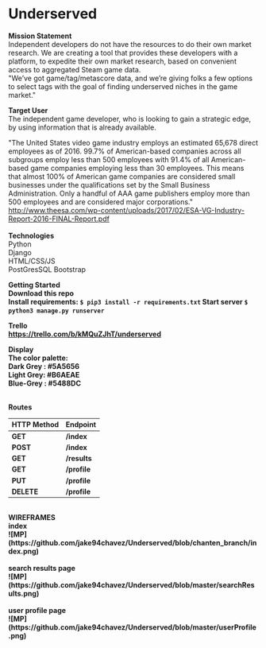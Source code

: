 # Underserved

<b> Mission Statement </b><br/>
Independent developers do not have the resources to do their own market research. We are creating a tool that provides these developers with a platform, to expedite their own market research, based on convenient access to aggregated Steam game data.<br/>
"We’ve got game/tag/metascore data, and we’re giving folks a few options to select tags with the goal of finding underserved niches in the game market."

<b>Target User</b><br/>
The independent game developer, who is looking to gain a strategic edge, by using information that is already available.<br/>

"The United States video game industry employs an estimated 65,678 direct employees as of 2016. 99.7% of American-based
companies across all subgroups employ less than 500 employees with 91.4% of all American-based game companies
employing less than 30 employees. This means that almost 100% of American game companies are considered small businesses
under the qualifications set by the Small Business Administration. Only a handful of AAA game publishers employ more than 500
employees and are considered major corporations."<br/>
http://www.theesa.com/wp-content/uploads/2017/02/ESA-VG-Industry-Report-2016-FINAL-Report.pdf
<br/><br/>
<b>Technologies</b><br/>
Python<br/>
Django<br/>
HTML/CSS/JS<br/>
PostGresSQL
Bootstrap<br/>

<b>Getting Started<b></br>
Download this repo<br/>
Install requirements: `$ pip3 install -r requirements.txt`
Start server `$ python3 manage.py runserver`

<b>Trello</b><br/>
https://trello.com/b/kMQuZJhT/underserved<br/>
  
<b>Display</b><br/>
The color palette:<br/>
Dark Grey : #5A5656<br/>
Light Grey: #B6AEAE<br/>
Blue-Grey : #5488DC<br/><br/>

<b>Routes</b><br/>

HTTP Method|Endpoint
---|---
|GET|/index|
|POST|/index|
|GET|/results|
|GET|/profile|
|PUT|/profile|
|DELETE|/profile|

<br/>
<b>WIREFRAMES</b><br/>
index<br/>
![MP](https://github.com/jake94chavez/Underserved/blob/chanten_branch/index.png)<br/><br/>
search results page<br/>
![MP](https://github.com/jake94chavez/Underserved/blob/master/searchResults.png)<br/><br/>
user profile page<br/>
![MP](https://github.com/jake94chavez/Underserved/blob/master/userProfile.png)<br/><br/>
